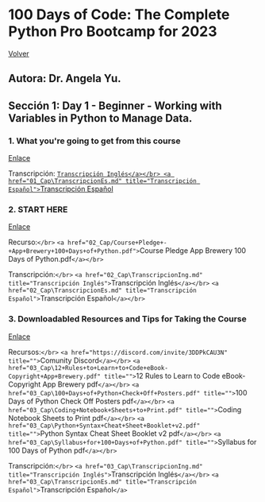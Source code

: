 <h1>100 Days of Code: The Complete Python Pro Bootcamp for 2023</h1> 
<a href="https://github.com/quintupil/udemy/blob/main/README.md">Volver</a>

<h2>Autora: Dr. Angela Yu.</h2>

<h2>Sección 1: Day 1 - Beginner - Working with Variables in Python to Manage Data.</h2>

<h3>1. What you're going to get from this course</h3>

[Enlace](https://itauchile.udemy.com/course/100-days-of-code/learn/lecture/23154980#overview)

Transcripción:
<a href="01_Cap\TranscripcionIng.md" title="Transcripción Inglés">`Transcripción Inglés</a></br>
<a href="01_Cap\TranscripcionEs.md" title="Transcripción Español">`Transcripción Español</a></br>

<h3>2. START HERE</h3>

<a href="https://itauchile.udemy.com/course/100-days-of-code/learn/lecture/23103754#overview" target="_blank">Enlace</a></br>

Recurso:`</br>`
`<a href="02_Cap/Course+Pledge+-+App+Brewery+100+Days+of+Python.pdf">`Course Pledge App Brewery 100 Days of Python.pdf`</a></br>`

Transcripción:`</br>`
`<a href="02_Cap\TranscripcionIng.md" title="Transcripción Inglés">`Transcripción Inglés`</a></br>`
`<a href="02_Cap\TranscripcionEs.md" title="Transcripción Español">`Transcripción Español`</a></br>`

<h3>3. Downloadabled Resources and Tips for Taking the Course</h3>

<a href="https://itauchile.udemy.com/course/100-days-of-code/learn/lecture/23544648#overview" target="_blank">Enlace</a></br>

Recursos:`</br>`
`<a href="https://discord.com/invite/3DDPkCAU3N" title="">`Comunity Discord`</a></br>`
`<a href="03_Cap\12+Rules+to+Learn+to+Code+eBook-Copyright+App+Brewery.pdf" title="">`12 Rules to Learn to Code eBook-Copyright App Brewery pdf`</a></br>`
`<a href="03_Cap\100+Days+of+Python+Check+Off+Posters.pdf" title="">`100 Days of Python Check Off Posters pdf`</a></br>`
`<a href="03_Cap\Coding+Notebook+Sheets+to+Print.pdf" title="">`Coding Notebook Sheets to Print pdf`</a></br>`
`<a href="03_Cap\Python+Syntax+Cheat+Sheet+Booklet+v2.pdf" title="">`Python Syntax Cheat Sheet Booklet v2 pdf`</a></br>`
`<a href="03_Cap\Syllabus+for+100+Days+of+Python.pdf" title="">`Syllabus for 100 Days of Python pdf`</a></br>`

Transcripción:`</br>`
`<a href="03_Cap\TranscripcionIng.md" title="Transcripción Inglés">`Transcripción Inglés`</a></br>`
`<a href="03_Cap\TranscripcionEs.md" title="Transcripción Español">`Transcripción Español`</a>`
